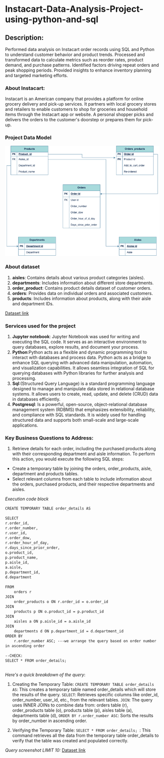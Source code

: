 # Instacart-Data-Analysis-Project-using-python-and-sql
## Description:
Performed data analysis on Instacart order records using SQL and Python to understand customer behavior and product trends. Processed and transformed data to calculate metrics such as reorder rates, product demand, and purchase patterns. Identified factors driving repeat orders and peak shopping periods. Provided insights to enhance inventory planning and targeted marketing efforts.

### About Instacart: 
Instacart is an American company that provides a platform for online grocery delivery and pick-up services. It partners with local grocery stores and retailers to enable customers to shop for groceries and household items through the Instacart app or website. A personal shopper picks and delivers the orders to the customer's doorstep or prepares them for pick-up.

### Project Data Model
![Diagram](https://github.com/Joshh90/Instacart-Data-Analysis-Project-using-python-and-sql/blob/main/Instacart%20project%20datamodel.drawio.png)
### About dataset
1. **aisles**: Contains details about various product categories (aisles).
2. **departments**: Includes information about different store departments.
3. **order_product**: Contains product details dataset of customer orders.
4. **orders**: Provides data on individual orders and associated customers.
5. **products**: Includes information about products, along with their aisle and department IDs.

[Dataset link](https://drive.google.com/drive/folders/1obgx7Z6zGAxSIt-6_sVEDkpUotGkWAB2?usp=drive_link)


### Services used for the project
1. **Jupyter notebook**:
Jupyter Notebook was used for writing and executing the SQL code. It serves as an interactive environment to query databases, explore results, and document your process.
3. **Python**:Python acts as a flexible and dynamic programming tool to interact with databases and process data. Python acts as a bridge to enhance SQL querying with advanced data manipulation, automation, and visualization capabilities. It allows seamless integration of SQL for querying databases with Python libraries for further analysis and processing.
4. **Sql**:(Structured Query Language) is a standard programming language designed to manage and manipulate data stored in relational database systems. It allows users to create, read, update, and delete (CRUD) data in databases efficiently.
5. **Postgresql**: Is a powerful, open-source, object-relational database management system (RDBMS) that emphasizes extensibility, reliability, and compliance with SQL standards. It is widely used for handling structured data and supports both small-scale and large-scale applications.

### Key Business Questions to Address:
1. Retrieve details for each order, including the purchased products along with their corresponding department and aisle information.
   To perform this action, you would execute the following SQL steps:

* Create a temporary table by joining the orders, order_products, aisle, department and products tables.
* Select relevant columns from each table to include information about the orders, purchased products, and their respective departments and aisles.


*Execution code block*
```
CREATE TEMPORARY TABLE order_details AS

SELECT
r.order_id,
r.order_number,
r.user_id,
r.order_dow,
r.order_hour_of_day,
r.days_since_prior_order,
o.product_id,
p.product_name,
p.aisle_id,
a.aisle,
p.department_id,
d.department

FROM
    orders r
JOIN
    order_products o ON r.order_id = o.order_id
JOIN
	products p ON o.product_id = p.product_id
JOIN
	aisles a ON p.aisle_id = a.aisle_id
JOIN
	departments d ON p.department_id = d.department_id
ORDER BY 
	r.order_number ASC; ---we arrange the query based on order number in ascending order

--CHECK:
SELECT * FROM order_details;


```
 *Here's a quick breakdown of the query*:
1. Creating the Temporary Table:
```CREATE TEMPORARY TABLE order_details AS```: This creates a temporary table named order_details which will store the results of the query.
```SELECT```: Retrieves specific columns like order_id, order_number, user_id, etc., from the relevant tables.
```JOIN```: The query uses INNER JOINs to combine data from:
orders table (r),
order_products table (o),
products table (p),
aisles table (a),
departments table (d),
```ORDER BY r.order_number ASC```: Sorts the results by order_number in ascending order.

2. Verifying the Temporary Table:
```SELECT * FROM order_details; ```: This command retrieves all the data from the temporary table order_details to verify that the table was created and populated correctly.

*Query screenshot LIMIT 10:*
[Dataset link](https://github.com/Joshh90/Instacart-Data-Analysis-Project-using-python-and-sql/blob/main/Ist%20screenshot.jpg)


